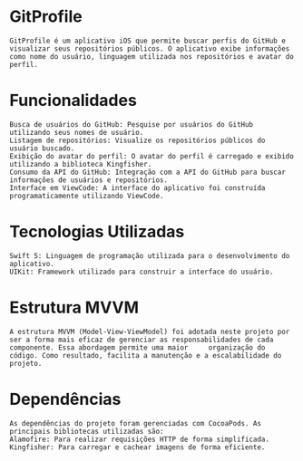 # GitProfile
    GitProfile é um aplicativo iOS que permite buscar perfis do GitHub e visualizar seus repositórios públicos. O aplicativo exibe informações como nome do usuário, linguagem utilizada nos repositórios e avatar do perfil.

# Funcionalidades
    Busca de usuários do GitHub: Pesquise por usuários do GitHub utilizando seus nomes de usuário.
    Listagem de repositórios: Visualize os repositórios públicos do usuário buscado.
    Exibição do avatar do perfil: O avatar do perfil é carregado e exibido utilizando a biblioteca Kingfisher.
    Consumo da API do GitHub: Integração com a API do GitHub para buscar informações de usuários e repositórios.
    Interface em ViewCode: A interface do aplicativo foi construída programaticamente utilizando ViewCode.

# Tecnologias Utilizadas
    Swift 5: Linguagem de programação utilizada para o desenvolvimento do aplicativo.
    UIKit: Framework utilizado para construir a interface do usuário.

# Estrutura MVVM

    A estrutura MVVM (Model-View-ViewModel) foi adotada neste projeto por ser a forma mais eficaz de gerenciar as responsabilidades de cada componente. Essa abordagem permite uma maior     organização do código. Como resultado, facilita a manutenção e a escalabilidade do projeto.


# Dependências
    As dependências do projeto foram gerenciadas com CocoaPods. As principais bibliotecas utilizadas são:
    Alamofire: Para realizar requisições HTTP de forma simplificada.
    Kingfisher: Para carregar e cachear imagens de forma eficiente.
